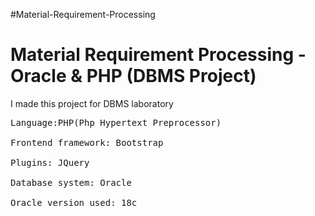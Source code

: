 #Material-Requirement-Processing


<h1>Material Requirement Processing - Oracle &amp; PHP (DBMS Project)</h1>

I made this project for DBMS laboratory


<pre>Language:PHP(Php Hypertext Preprocessor)</br>
Frontend framework: Bootstrap</br>
Plugins: JQuery</br>
Database system: Oracle</br>
Oracle version used: 18c</br></pre>
